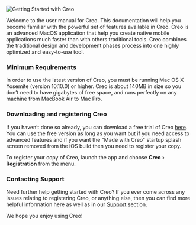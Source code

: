 ![Getting Started with Creo](images/getting-started.png)

Welcome to the user manual for Creo. This documentation will help you become familiar with the powerful set of features available in Creo. Creo is an advanced MacOS application that help you create native mobile applications much faster than with others traditional tools. Creo combines the traditional design and development phases process into one highly optimized and easy-to-use tool. 

### Minimum Requirements

In order to use the latest version of Creo, you must be running Mac OS X Yosemite (version 10.10.0) or higher. Creo is about 140MB in size so you don’t need to have gigabytes of free space, and runs perfectly on any machine from MacBook Air to Mac Pro.

### Downloading and registering Creo

If you haven’t done so already, you can download a free trial of Creo [here](https://creolabs.com/download). You can use the free version as long as you want but if you need access to advanced features and if you want the "Made with Creo" startup splash screen removed from the iOS build then you need to register your copy.

To register your copy of Creo, launch the app and choose **Creo** **›** **Registration** from the menu.

### Contacting Support

Need further help getting started with Creo? If you ever come across any issues relating to registering Creo, or anything else, then you can find more helpful information here as well as in our [Support](https://creolabs.com/support) section.

We hope you enjoy using Creo!